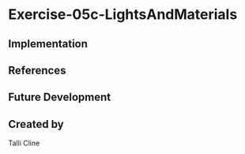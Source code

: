 # Exercise-05c-LightsAndMaterials


## Implementation

## References

## Future Development

## Created by
Talli Cline
